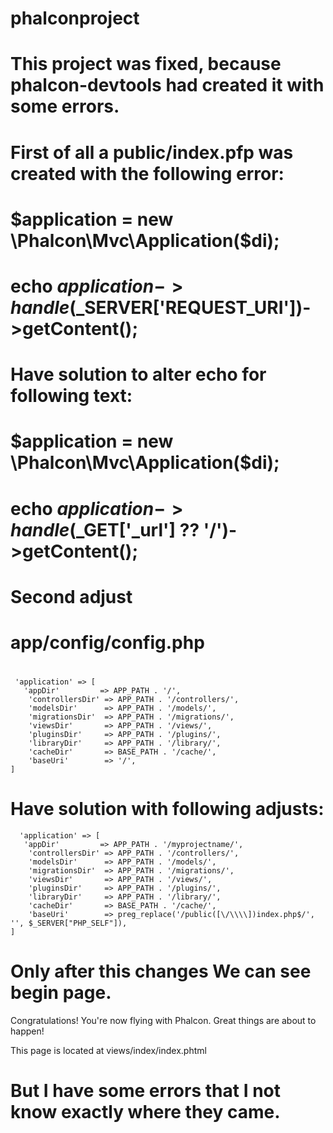 # phalconproject

# This project was fixed, because phalcon-devtools had created it with some errors. 
# First of all a public/index.pfp was created with the following error:
#
#   $application = new \Phalcon\Mvc\Application($di);
#
#    echo $application->handle($_SERVER['REQUEST_URI'])->getContent();
#
# Have solution to alter echo for following text:
#
#    $application = new \Phalcon\Mvc\Application($di);
#
#   echo $application->handle($_GET['_url'] ?? '/')->getContent();
#
# Second adjust
# app/config/config.php
#
     'application' => [
       'appDir'         => APP_PATH . '/',
        'controllersDir' => APP_PATH . '/controllers/',
        'modelsDir'      => APP_PATH . '/models/',
        'migrationsDir'  => APP_PATH . '/migrations/',
        'viewsDir'       => APP_PATH . '/views/',
        'pluginsDir'     => APP_PATH . '/plugins/',
        'libraryDir'     => APP_PATH . '/library/',
        'cacheDir'       => BASE_PATH . '/cache/',
        'baseUri'        => '/',
    ]
 # Have solution with following adjusts:
 
      'application' => [
       'appDir'         => APP_PATH . '/myprojectname/',
        'controllersDir' => APP_PATH . '/controllers/',
        'modelsDir'      => APP_PATH . '/models/',
        'migrationsDir'  => APP_PATH . '/migrations/',
        'viewsDir'       => APP_PATH . '/views/',
        'pluginsDir'     => APP_PATH . '/plugins/',
        'libraryDir'     => APP_PATH . '/library/',
        'cacheDir'       => BASE_PATH . '/cache/',
        'baseUri'        => preg_replace('/public([\/\\\\])index.php$/', '', $_SERVER["PHP_SELF"]),
    ]
 
 # Only after this changes We can see begin page.
 
Congratulations!
You're now flying with Phalcon. Great things are about to happen!

This page is located at views/index/index.phtml

# But I have some errors that I not know exactly where they came.

